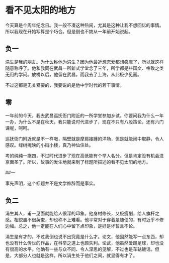 # 看不见太阳的地方

今天算是个周年纪念日。我一般不凑这种热闹，尤其是这种让我不想回忆的事情。所以我现在开始写算是个巧合。但是倒也不妨从一年前开始说起。

## 负一

涓生是我的朋友。为什么称他为涓生？因为他最近想恋爱都想疯魔了，所以就这样随意称呼了。他和我同在武昌一所新式学堂念了三年，所学都是些国文、格致之类无用的学问。放榜以后，他留在武昌，而我去了上海，从此极少见面。

不过这都是无关紧要的，我要说的是他中学时代的若干事情。

## 零

一年前的今天，我去武昌巡抚衙门附近的一所学堂参加乡试。你要问我为什么一年一办，为什么不是在秋天，我只能说时代进步了，现在不只有八股策论，还有六门课呢，呵呵。

巡抚衙门附近就是不一样嗷，隔壁就是摩肩接踵的洋场，但是就能闹中取静，令人感叹。绿树掩映的小街小楼，真乃神仙住处。

考的纯纯一拖四，不过时代进步了现在高低能有个举人名分。但是肯定没有机会进京面圣了。所以，故事的发生地就来到了标题所描述的看不见太阳的地方。

##一
 
事先声明，这个标题并不是文学修辞而是事实。

## 负二

涓生其人，甫一见面就能给人很深的印象。他身材修长，又极瘦削，给人旗杆之感。相貌虽不很英俊，却也称不上难看。他平常对于穿着是随便的，有时近乎不修边幅。总之，他一定能在人们心中留下点印象，是好是坏暂且不论。

涓生是有才的，不过我倒也说不出究竟是什么才。论文，他固然能写一点东西，却也没有什么传世的作品，在科举之道上也颇失利。论武，他虽然爱踢足球，却也没有很高的水平。他确有一些与众不同、令人深思的见解，不过也是车轱辘话。但是，大部分人也就是这样，所以涓生处于他们之间，就显得有才了。


